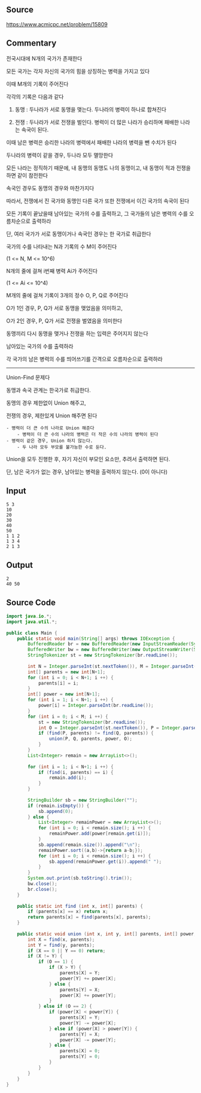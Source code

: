 ## Source

https://www.acmicpc.net/problem/15809  
  
## Commentary
  
전국시대에 N개의 국가가 존재한다  
  
모든 국가는 각자 자신의 국가의 힘을 상징하는 병력을 가지고 있다  
  
이때 M개의 기록이 주어진다  
  
각각의 기록은 다음과 같다  
  
1. 동맹 : 두나라가 서로 동맹을 맺는다. 두나라의 병력이 하나로 합쳐진다  
  
2. 전쟁 : 두나라가 서로 전쟁을 벌인다. 병력이 더 많은 나라가 승리하며 패배한 나라는 속국이 된다.  
  
이때 남은 병력은 승리한 나라의 병력에서 패배한 나라의 병력을 뺀 수치가 된다  
  
두나라의 병력이 같을 경우, 두나라 모두 멸망한다  
  
모든 나라는 정직하기 때문에, 내 동맹의 동맹도 나의 동맹이고, 내 동맹이 적과 전쟁을 하면 같이 참전한다  
  
속국인 경우도 동맹의 경우와 마찬가지다  
  
따라서, 전쟁에서 진 국가와 동맹인 다른 국가 또한 전쟁에서 이긴 국가의 속국이 된다  
  
모든 기록이 끝났을때 남아있는 국가의 수를 출력하고, 그 국가들의 남은 병력의 수를 오름차순으로 출력하라  
  
단, 여러 국가가 서로 동맹이거나 속국인 경우는 한 국가로 취급한다  
  
국가의 수를 나타내는 N과 기록의 수 M이 주어진다  
  
(1 <= N, M <= 10^6)  
  
N개의 줄에 걸쳐 i번째 병력 Ai가 주어진다  
  
(1 <= Ai <= 10^4)  
  
M개의 줄에 걸쳐 기록이 3개의 정수 O, P, Q로 주어진다  
  
O가 1인 경우, P, Q가 서로 동맹을 맺었음을 의미하고,  
  
O가 2인 경우, P, Q가 서로 전쟁을 벌였음을 의미한다  
  
동맹끼리 다시 동맹을 맺거나 전쟁을 하는 입력은 주어지지 않는다  
  
남아있는 국가의 수를 출력하라  
  
각 국가의 남은 병력의 수를 띄어쓰기를 간격으로 오름차순으로 출력하라  
  
---  
  
Union-Find 문제다  
  
동맹과 속국 관계는 한국가로 취급한다.  
  
동맹의 경우 제한없이 Union 해주고,  
  
전쟁의 경우, 제한있게 Union 해주면 된다  
    
	- 병력이 더 큰 수의 나라로 Union 해준다  
        - 병력이 더 큰 수의 나라의 병력은 더 작은 수의 나라의 병력이 된다  
    - 병력이 같은 경우, Union 하지 않는다.  
        - 두 나라 모두 부모를 불가능한 수로 둔다.  
             
Union을 모두 진행한 후, 자기 자신이 부모인 요소만, 추려서 출력하면 된다.

단, 남은 국가가 없는 경우, 남아있는 병력을 출력하지 않는다. (0이 아니다)

## Input
```
5 3  
10  
20  
30  
40  
50  
1 1 2  
1 3 4  
2 1 3  
```

## Output
```
2  
40 50  
```

## Source Code

```java
import java.io.*;  
import java.util.*;  
  
public class Main {  
    public static void main(String[] args) throws IOException {  
        BufferedReader br = new BufferedReader(new InputStreamReader(System.in));  
        BufferedWriter bw = new BufferedWriter(new OutputStreamWriter(System.out));  
        StringTokenizer st = new StringTokenizer(br.readLine());  
  
        int N = Integer.parseInt(st.nextToken()), M = Integer.parseInt(st.nextToken());  
        int[] parents = new int[N+1];  
        for (int i = 0; i < N+1; i ++) {  
            parents[i] = i;  
        }  
        int[] power = new int[N+1];  
        for (int i = 1; i < N+1; i ++) {  
            power[i] = Integer.parseInt(br.readLine());  
        }  
        for (int i = 0; i < M; i ++) {  
            st = new StringTokenizer(br.readLine());  
            int O = Integer.parseInt(st.nextToken()), P = Integer.parseInt(st.nextToken()), Q = Integer.parseInt(st.nextToken());  
            if (find(P, parents) != find(Q, parents)) {  
                union(P, Q, parents, power, O);  
            }  
        }  
        List<Integer> remain = new ArrayList<>();  
  
        for (int i = 1; i < N+1; i ++) {  
            if (find(i, parents) == i) {  
                remain.add(i);  
            }  
        }  
  
        StringBuilder sb = new StringBuilder("");  
        if (remain.isEmpty()) {  
            sb.append(0);  
        } else {  
            List<Integer> remainPower = new ArrayList<>();  
            for (int i = 0; i < remain.size(); i ++) {  
                remainPower.add(power[remain.get(i)]);  
            }  
            sb.append(remain.size()).append("\n");  
            remainPower.sort((a,b)->{return a-b;});  
            for (int i = 0; i < remain.size(); i ++) {  
                sb.append(remainPower.get(i)).append(" ");  
            }  
        }  
        System.out.print(sb.toString().trim());  
        bw.close();  
        br.close();  
    }  
  
    public static int find (int x, int[] parents) {  
        if (parents[x] == x) return x;  
        return parents[x] = find(parents[x], parents);  
    }  
  
    public static void union (int x, int y, int[] parents, int[] power, int O) {  
        int X = find(x, parents);  
        int Y = find(y, parents);  
        if (X == 0 || Y == 0) return;  
        if (X != Y) {  
            if (O == 1) {  
                if (X > Y) {  
                    parents[X] = Y;  
                    power[Y] += power[X];  
                } else {  
                    parents[Y] = X;  
                    power[X] += power[Y];  
                }  
            } else if (O == 2) {  
                if (power[X] < power[Y]) {  
                    parents[X] = Y;  
                    power[Y] -= power[X];  
                } else if (power[X] > power[Y]) {  
                    parents[Y] = X;  
                    power[X] -= power[Y];  
                } else {  
                    parents[X] = 0;  
                    parents[Y] = 0;  
                }  
            }  
        }  
    }  
}  
```
